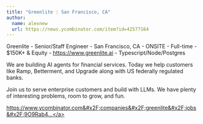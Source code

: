 ```yaml
---
title: "Greenlite : San Francisco, CA"
author:
  name: alexnew
  url: https://news.ycombinator.com/item?id=42577164
---
```

Greenlite - Senior&#x2F;Staff Engineer - San Francisco, CA - ONSITE - Full-time - $150K+ &amp; Equity - <a href="https:&#x2F;&#x2F;www.greenlite.ai">https:&#x2F;&#x2F;www.greenlite.ai</a> - Typescript&#x2F;Node&#x2F;Postgres

We are building AI agents for financial services. Today we help customers like Ramp, Betterment, and Upgrade along with US federally regulated banks.

Join us to serve enterprise customers and build with LLMs. We have plenty of interesting problems, room to grow, and fun.

<a href="https:&#x2F;&#x2F;www.ycombinator.com&#x2F;companies&#x2F;greenlite&#x2F;jobs&#x2F;9O9Rab4-senior-staff-software-engineer-backend-fullstack">https:&#x2F;&#x2F;www.ycombinator.com&#x2F;companies&#x2F;greenlite&#x2F;jobs&#x2F;9O9Rab4...</a>
<JobApplication />
